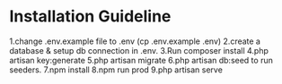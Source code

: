# Installation Guideline
1.change .env.example file to .env (cp .env.example .env)
2.create a database & setup db connection in .env.
3.Run composer install
4.php artisan key:generate
5.php artisan migrate
6.php artisan db:seed to run seeders.
7.npm install
8.npm run prod
9.php artisan serve
